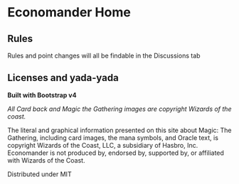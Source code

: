 # Economander Home

## Rules

Rules and point changes will all be findable in the Discussions tab

## Licenses and yada-yada

**Built with Bootstrap v4**

*All Card back and Magic the Gathering images are copyright Wizards of the coast.*

The literal and graphical information presented on this site about Magic: The Gathering, including card images, the mana symbols, and Oracle text, is copyright Wizards of the Coast, LLC, a subsidiary of Hasbro, Inc. Economander is not produced by, endorsed by, supported by, or affiliated with Wizards of the Coast.

Distributed under MIT
